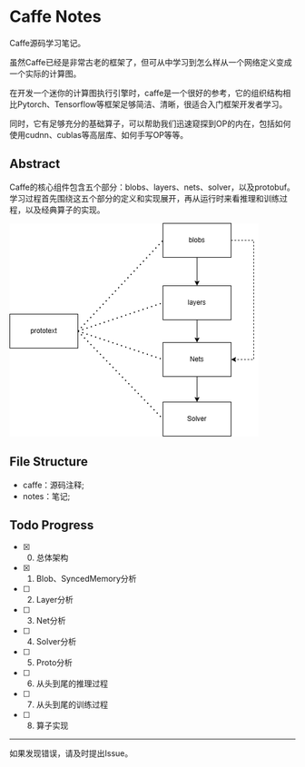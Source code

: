 # Caffe Notes

Caffe源码学习笔记。

虽然Caffe已经是非常古老的框架了，但可从中学习到怎么样从一个网络定义变成一个实际的计算图。

在开发一个迷你的计算图执行引擎时，caffe是一个很好的参考，它的组织结构相比Pytorch、Tensorflow等框架足够简洁、清晰，很适合入门框架开发者学习。

同时，它有足够充分的基础算子，可以帮助我们迅速窥探到OP的内在，包括如何使用cudnn、cublas等高层库、如何手写OP等等。

## Abstract

Caffe的核心组件包含五个部分：blobs、layers、nets、solver，以及protobuf。学习过程首先围绕这五个部分的定义和实现展开，再从运行时来看推理和训练过程，以及经典算子的实现。

![](./notes/assets/1.png)

## File Structure

- caffe：源码注释;
- notes：笔记;

## Todo Progress

- [x] 0. 总体架构
- [x] 1. Blob、SyncedMemory分析
- [ ] 2. Layer分析
- [ ] 3. Net分析
- [ ] 4. Solver分析
- [ ] 5. Proto分析
- [ ] 6. 从头到尾的推理过程
- [ ] 7. 从头到尾的训练过程
- [ ] 8. 算子实现

---

如果发现错误，请及时提出Issue。
